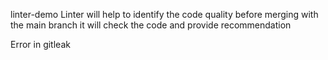 linter-demo
Linter will help to identify the code quality 
before merging with the main branch it will check the code and provide recommendation 


Error in gitleak 
